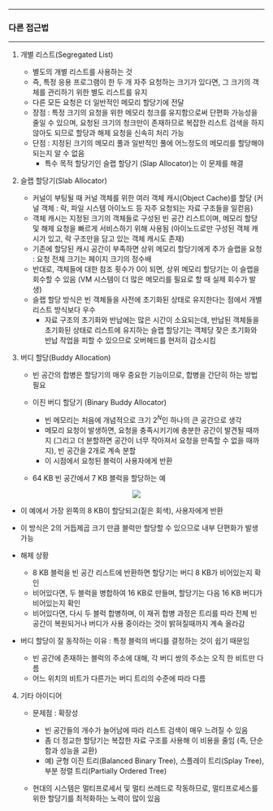 -----
### 다른 접근법
-----
1. 개별 리스트(Segregated List)
   - 별도의 개별 리스트를 사용하는 것
   - 즉, 특정 응용 프로그램이 한 두 개 자주 요청하는 크기가 있다면, 그 크기의 객체를 관리하기 위한 별도 리스트를 유지
   - 다른 모든 요청은 더 일반적인 메모리 할당기에 전달
   - 장점 : 특정 크기의 요청을 위한 메모리 청크를 유지함으로써 단편화 가능성을 줄일 수 있으며, 요청된 크기의 청크만이 존재하므로 복잡한 리스트 검색을 하지 않아도 되므로 할당과 해제 요청을 신속히 처리 가능
   - 단점 : 지정된 크기의 메모리 풀과 일반적인 풀에 어느정도의 메모리를 할당해야 되는지 알 수 없음
     + 특수 목적 할당기인 슬랩 할당기 (Slap Allocator)는 이 문제를 해결

 2. 슬랩 할당기(Slab Allocator)
     - 커널이 부팅될 때 커널 객체를 위한 여러 객체 캐시(Object Cache)를 할당 (커널 객체 : 락, 파일 시스템 아이노드 등 자주 요청되는 자료 구조들을 일컫음)
     - 객체 캐시는 지정된 크기의 객체들로 구성된 빈 공간 리스트이며, 메모리 할당 및 해제 요청을 빠르게 서비스하기 위해 사용됨 (아이노드로만 구성된 객체 캐시가 있고, 락 구조만을 담고 있는 객체 캐시도 존재)
     - 기존에 할당된 캐시 공간이 부족하면 상위 메모리 할당기에게 추가 슬랩을 요청 : 요청 전체 크기는 페이지 크기의 정수배
     - 반대로, 객체들에 대한 참조 횟수가 0이 되면, 상위 메모리 할당기는 이 슬랩을 회수할 수 있음 (VM 시스템이 더 많은 메모리를 필요로 할 때 실제 회수가 발생)
     - 슬랩 할당 방식은 빈 객체들을 사전에 초기화된 상태로 유지한다는 점에서 개별 리스트 방식보다 우수
       + 자료 구조의 초기화와 반납에는 많은 시간이 소요되는데, 반납된 객체들을 초기화된 상태로 리스트에 유지하는 슬랩 할당기는 객체당 잦은 초기화와 반납 작업을 피할 수 있으므로 오버헤드를 현저히 감소시킴

3. 버디 할당(Buddy Allocation)
   - 빈 공간의 합병은 할당기의 매우 중요한 기능이므로, 합병을 간단히 하는 방법 필요
   - 이진 버디 할당기 (Binary Buddy Allocator)
     + 빈 메모리는 처음에 개념적으로 크기 $2^{N}$인 하나의 큰 공간으로 생각
     + 메모리 요청이 발생하면, 요청을 충족시키기에 충분한 공간이 발견될 때까지 (그리고 더 분할하면 공간이 너무 작아져서 요청을 만족할 수 없을 때까지), 빈 공간을 2개로 계속 분할
     + 이 시점에서 요청된 블럭이 사용자에게 반환

   - 64 KB 빈 공간에서 7 KB 블럭을 할당하는 예
<div align="center">
<img src="https://github.com/user-attachments/assets/579a9661-22b9-46e3-bae7-e1f5552bbfd4">
</div>

   - 이 예에서 가장 왼쪽의 8 KB이 할당되고(짙은 회색), 사용자에게 반환
   - 이 방식은 2의 거듭제곱 크기 만큼 블럭만 할당할 수 있으므로 내부 단편화가 발생 가능
   - 해제 상황
     + 8 KB 블럭을 빈 공간 리스트에 반환하면 할당기는 버디 8 KB가 비어있는지 확인
     + 비어있다면, 두 블럭을 병합하여 16 KB로 만들며, 할당기는 다음 16 KB 버디가 비어있는지 확인
     + 비어있다면, 다시 두 블럭 합병하며, 이 재귀 합병 과정은 트리를 따라 전체 빈 공간이 복원되거나 버디가 사용 중이라는 것이 밝혀질때까지 계속 올라감

   - 버디 할당이 잘 동작하는 이유 : 특정 블럭의 버디를 결정하는 것이 쉽기 때문임
     + 빈 공간에 존재하는 블럭의 주소에 대해, 각 버디 쌍의 주소는 오직 한 비트만 다름
     + 어느 위치의 비트가 다른가는 버디 트리의 수준에 따라 다름

4. 기타 아이디어
   - 문제점 : 확장성
     + 빈 공간들의 개수가 늘어남에 따라 리스트 검색이 매우 느려질 수 있음
     + 좀 더 정교한 할당기는 복잡한 자료 구조를 사용해 이 비용을 줄임 (즉, 단순함과 성능을 교환)
     + 예) 균형 이진 트리(Balanced Binary Tree), 스플레이 트리(Splay Tree), 부분 정렬 트리(Partially Ordered Tree)

   - 현대의 시스템은 멀티프로세서 및 멀티 쓰레드로 작동하므로, 멀티프로세스를 위한 할당기를 최적화하는 노력이 많이 있음
  
